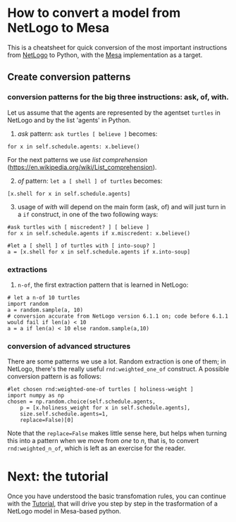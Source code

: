 # How to convert a model from NetLogo to Mesa

This is a cheatsheet for quick conversion of the most important instructions from [NetLogo](https://ccl.northwestern.edu/netlogo/) to Python, with the [Mesa](https://github.com/projectmesa/mesa) implementation as a target.

## Create conversion patterns

### conversion patterns for the big three instructions: ask, of, with.

Let us assume that the agents are represented by the agentset `turtles` in NetLogo and by the list 'agents' in Python.


1. *ask* pattern: ```ask turtles [ believe ]``` becomes:
```
for x in self.schedule.agents: x.believe()
```

For the next patterns we use *list comprehension* (https://en.wikipedia.org/wiki/List_comprehension).


2. *of* pattern: ```let a [ shell ] of turtles``` becomes:
```
[x.shell for x in self.schedule.agents]
```

3. usage of *with* will depend on the main form (ask, of) and will just turn in a ```if``` construct, in one of the two following ways:
```
#ask turtles with [ miscredent? ] [ believe ]
for x in self.schedule.agents if x.miscredent: x.believe()

#let a [ shell ] of turtles with [ into-soup? ]
a = [x.shell for x in self.schedule.agents if x.into-soup]
```

### extractions

1. ```n-of```, the first extraction pattern that is learned in NetLogo:

```
# let a n-of 10 turtles
import random
a = random.sample(a, 10)
# conversion accurate from NetLogo version 6.1.1 on; code before 6.1.1 would fail if len(a) < 10
a = a if len(a) < 10 else random.sample(a,10)
```

### conversion of advanced structures

There are some patterns we use a lot. Random extraction is one of them; in NetLogo, there's the really useful ```rnd:weighted_one_of``` construct. A possible conversion pattern is as follows:

```
#let chosen rnd:weighted-one-of turtles [ holiness-weight ]
import numpy as np
chosen = np.random.choice(self.schedule.agents,
    p = [x.holiness_weight for x in self.schedule.agents],
	size.self.schedule.agents=1,
	replace=False)[0]
```

Note that the ```replace=False``` makes little sense here, but helps when turning this into a pattern when we move from *one* to *n*, that is, to convert ```rnd:weighted_n_of```, which is left as an exercise for the reader.

# Next: the tutorial

Once you have understood the basic transfomation rules, you can continue with the [Tutorial](https://github.com/LABSS/NetLogo2Mesa/blob/master/Tutorial.md), that will drive you step by step in the trasformation of a NetLogo model in Mesa-based python.


